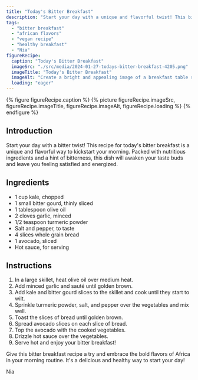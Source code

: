 ```yaml
---
title: "Today's Bitter Breakfast"
description: "Start your day with a unique and flavorful twist! This bitter breakfast recipe is packed with nutritious ingredients and a hint of bitterness, bringing you the bold flavors of Africa in a healthy and delicious way."
tags:
  - "bitter breakfast"
  - "african flavors"
  - "vegan recipe"
  - "healthy breakfast"
  - "Nia"
figureRecipe: 
  caption: "Today's Bitter Breakfast"
  imageSrc: "./src/media/2024-01-27-todays-bitter-breakfast-4205.png"
  imageTitle: "Today's Bitter Breakfast"
  imageAlt: "Create a bright and appealing image of a breakfast table set with a unique bitter dish ready for consumption. The plate showcases a heap of sautéed kale and thin slices of bitter gourd seasoned with garlic, turmeric, salt, and pepper. These vegetables are served on pieces of toasted whole grain bread, covered with creamy avocado. A hot sauce enhances the dish's spiciness. The table has fresh herbs and a lemon wedge, adding a vibrant color and fresh look. The imagery should evoke the essence of African cuisine with the bold colors and textures of the ingredients visible. Natural lights highlight the fresh green of the vegetables and the well-cooked brown of the toast, offering a tantalizing image that invites the viewer to savor the unique flavors of this distinctive breakfast."
  loading: "eager"
---
```


{% figure figureRecipe.caption %}
{% picture figureRecipe.imageSrc, figureRecipe.imageTitle, figureRecipe.imageAlt, figureRecipe.loading %}
{% endfigure %}

## Introduction

Start your day with a bitter twist! This recipe for today's bitter breakfast is a unique and flavorful way to kickstart your morning. Packed with nutritious ingredients and a hint of bitterness, this dish will awaken your taste buds and leave you feeling satisfied and energized.

## Ingredients

- 1 cup kale, chopped
- 1 small bitter gourd, thinly sliced
- 1 tablespoon olive oil
- 2 cloves garlic, minced
- 1/2 teaspoon turmeric powder
- Salt and pepper, to taste
- 4 slices whole grain bread
- 1 avocado, sliced
- Hot sauce, for serving

## Instructions

1. In a large skillet, heat olive oil over medium heat.
2. Add minced garlic and sauté until golden brown.
3. Add kale and bitter gourd slices to the skillet and cook until they start to wilt.
4. Sprinkle turmeric powder, salt, and pepper over the vegetables and mix well.
5. Toast the slices of bread until golden brown.
6. Spread avocado slices on each slice of bread.
7. Top the avocado with the cooked vegetables.
8. Drizzle hot sauce over the vegetables.
9. Serve hot and enjoy your bitter breakfast!

Give this bitter breakfast recipe a try and embrace the bold flavors of Africa in your morning routine. It's a delicious and healthy way to start your day!

Nia

